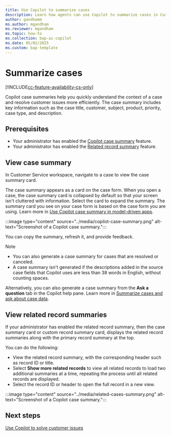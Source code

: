 ```yaml
---
title: Use Copilot to summarize cases
description: Learn how agents can use Copilot to summarize cases in Customer Service workspace.
author: gandhamm 
ms.author: mgandham 
ms.reviewer: mgandham
ms.topic: how-to 
ms.collection: bap-ai-copilot
ms.date: 05/02/2025
ms.custom: bap-template 
---
```


# Summarize cases

[!INCLUDE[cc-feature-availability-cs-only](../../includes/cc-feature-availability-cs-only.md)]


Copilot case summaries help you quickly understand the context of a case and resolve customer issues more efficiently. The case summary includes key information such as the case title, customer, subject, product, priority, case type, and description.


## Prerequisites

- Your administrator has enabled the [Copilot case summary](/dynamics365/contact-center/administer/copilot-enable-summary) feature.
- Your administrator has enabled the [Related record summary](copilot-related-record-summary.md) feature.

## View case summary

In Customer Service workspace, navigate to a case to view the case summary card.

The case summary appears as a card on the case form. When you open a case, the case summary card is collapsed by default so that your screen isn't cluttered with information. Select the card to expand the summary. The summary card you see on your case form is based on the case form you are using. Learn more in [Use Copilot case summary in model-driven apps](/power-apps/user/copilot-case-summary).

:::image type="content" source="../media/copilot-case-summary.png" alt-text="Screenshot of a Copilot case summary.":::

You can copy the summary, refresh it, and provide feedback.

> [!NOTE]
> - You can also generate a case summary for cases that are resolved or canceled.
> - A case summary isn't generated if the descriptions added in the source case fields that Copilot uses are less than 38 words in English, without counting spaces.

Alternatively, you can also generate a case summary from the **Ask a question** tab in the Copilot help pane. Learn more in [Summarize cases and ask about case data](/dynamics365/contact-center/use/use-ask-a-question#summarize-cases-and-ask-about-case-data).


## View related record summaries

If your administrator has enabled the related record summary, then the case summary card or custom record summary card, displays the related record summaries along with the primary record summary at the top. 

You can do the following:

- View the related record summary, with the corresponding header such as record ID or title.
- Select **Show more related records** to view all related records to load two additional summaries at a time, repeating the process until all related records are displayed.
- Select the record ID or header to open the full record in a new view.

:::image type="content" source="../media/related-cases-summary.png" alt-text="Screenshot of a Copilot case summary.":::


## Next steps

[Use Copilot to solve customer issues](/dynamics365/contact-center/use/use-copilot-features)
